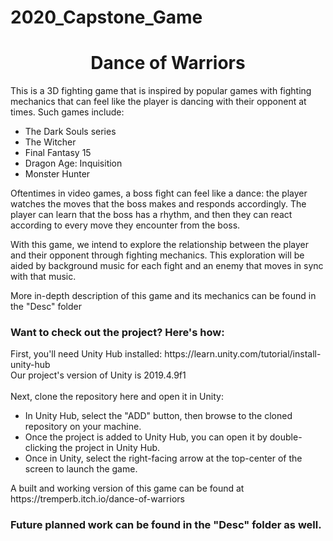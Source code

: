 # 2020_Capstone_Game

<h1 align="center">Dance of Warriors</h1>

This is a 3D fighting game that is inspired by popular games with fighting mechanics that can feel like the player is dancing with their opponent at times. Such games include: <p><ul><li>The Dark Souls series</li><li>The Witcher</li><li>Final Fantasy 15</li><li>Dragon Age: Inquisition</li><li>Monster Hunter</li></ul>
<p>
Oftentimes in video games, a boss fight can feel like a dance: the player watches the moves that the boss makes and responds accordingly. The player can learn that the boss has a rhythm, and then they can react according to every move they encounter from the boss.
<p>
With this game, we intend to explore the relationship between the player and their opponent through fighting mechanics. This exploration will be aided by background music for each fight and an enemy that moves in sync with that music.
<p>
More in-depth description of this game and its mechanics can be found in the "Desc" folder
<p>
<h3>Want to check out the project? Here's how:</h3>
<p>
First, you'll need Unity Hub installed: https://learn.unity.com/tutorial/install-unity-hub<br>
Our project's version of Unity is 2019.4.9f1<br>
<br>
Next, clone the repository here and open it in Unity:<br>
<ul>
<li>In Unity Hub, select the "ADD" button, then browse to the cloned repository on your machine.</li>
<li>Once the project is added to Unity Hub, you can open it by double-clicking the project in Unity Hub.</li>
<li>Once in Unity, select the right-facing arrow at the top-center of the screen to launch the game.</li>
</ul>
A built and working version of this game can be found at https://tremperb.itch.io/dance-of-warriors
<p>
<h3>Future planned work can be found in the "Desc" folder as well.</h3>